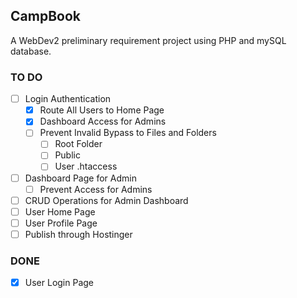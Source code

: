 ## CampBook

A WebDev2 preliminary requirement project using PHP and mySQL database.

### TO DO

- [ ] Login Authentication
    - [x] Route All Users to Home Page
    - [x] Dashboard Access for Admins
    - [ ] Prevent Invalid Bypass to Files and Folders
        - [ ] Root Folder
        - [ ] Public
        - [ ] User .htaccess
- [ ] Dashboard Page for Admin
    - [ ] Prevent Access for Admins
- [ ] CRUD Operations for Admin Dashboard
- [ ] User Home Page
- [ ] User Profile Page
- [ ] Publish through Hostinger

### DONE

- [x] User Login Page